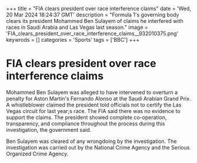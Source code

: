 +++
title = "FIA clears president over race interference claims"
date = 'Wed, 20 Mar 2024 18:24:37 GMT'
description = "Formula 1's governing body clears its president Mohammed Ben Sulayem of claims he interfered with races in Saudi Arabia and Las Vegas last season."
image = 'FIA_clears_president_over_race_interference_claims__932010375.png'
keywrods =  []
categories = 'Sports'
tags = ['BBC']
+++

# FIA clears president over race interference claims

Mohammed Ben Sulayem was alleged to have intervened to overturn a penalty for Aston Martin's Fernando Alonso at the Saudi Arabian Grand Prix.
A whistleblower claimed the president told officials not to certify the Las Vegas circuit for last year;s race.
The FIA said there was no evidence to support the claims.  The president showed complete co-operation, transparency, and compliance throughout the process during this investigation, the government said.

Ben Sulayem was cleared of any wrongdoing by the investigation.  The investigation was carried out by the National Crime Agency and the Serious Organized Crime Agency.


